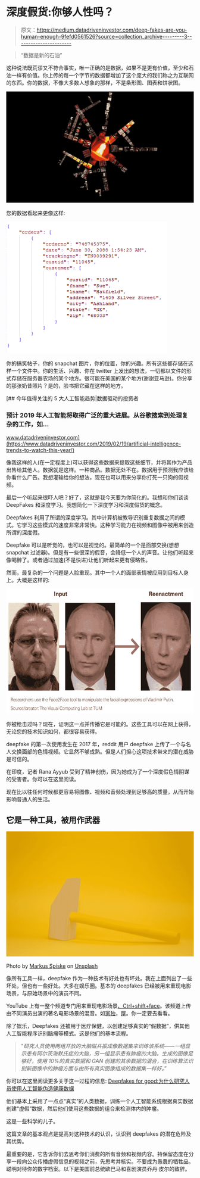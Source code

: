 # 深度假货:你够人性吗？

> 原文：<https://medium.datadriveninvestor.com/deep-fakes-are-you-human-enough-9fefd0561526?source=collection_archive---------3----------------------->

> “数据是新的石油”

这种说法既荒谬又不符合事实，唯一正确的是数据，如果不是更有价值，至少和石油一样有价值。你上传的每一个字节的数据都增加了这个庞大的我们称之为互联网的东西。你的数据，不像大多数人想象的那样，不是条形图、图表和饼状图。

![](img/be463049fc939db81a695e3875f5bd29.png)

您的数据看起来更像这样:

![](img/9d5adbc4a8372d5d2797f36e75bb645c.png)

你的搞笑帖子，你的 snapchat 图片，你的位置，你的兴趣。所有这些都存储在这样一个文件中。你的生活、兴趣、你在 twitter 上发出的想法，一切都以文件的形式存储在服务器农场的某个地方。很可能在美国的某个地方(谢谢亚马逊)。你分享的那张奶昔照片？是的，脸书把它藏在这样的地方。

[](https://www.datadriveninvestor.com/2019/02/19/artificial-intelligence-trends-to-watch-this-year/) [## 今年值得关注的 5 大人工智能趋势|数据驱动的投资者

### 预计 2019 年人工智能将取得广泛的重大进展。从谷歌搜索到处理复杂的工作，如…

www.datadriveninvestor.com](https://www.datadriveninvestor.com/2019/02/19/artificial-intelligence-trends-to-watch-this-year/) 

像我这样的人(在一定程度上)可以获得这些数据来提取这些细节，并将其作为产品出售给其他人。数据就是这样。一种商品。数据无处不在。数据用于预测我应该给你看什么广告。我想灌输给你的想法，现在也可以用来分享你打死一只狗的假视频。

最后一个听起来很吓人吧？好了，这就是我今天要为你简化的。我想和你们谈谈 DeepFakes 和深度学习。我想简化一下深度学习和深度假货的概念。

Deepfakes 利用了所谓的深度学习。其中计算机被教导识别重复数据之间的模式。它学习这些模式的速度非常非常快。这种学习能力在视频和图像中被用来创造所谓的深度假。

Deepfake 可以是听觉的，也可以是视觉的。最简单的一个是面部交换(想想 snapchat 过滤器)。但是有一些很深的假音，会降低一个人的声音。让他们听起来像喝醉了。或者通过加速(不是快进)让他们听起来更有侵略性。

然而，最复杂的一个问题是人脸重现。其中一个人的面部表情被应用到目标人身上。大概是这样的:

![](img/06e66bce0d0211d33cddf3333a8c3f1e.png)

你被枪击过吗？现在，证明这一点并传播它是可能的。这些工具可以在网上获得，无论您的技术知识如何，都很容易获得。

deepfake 的第一次使用发生在 2017 年，reddit 用户 deepfake 上传了一个与名人交换面部的色情视频。它显然不够成熟。但是人们担心这项技术带来的潜在威胁是可信的。

在印度，记者 Rana Ayyub 受到了精神创伤，因为她成为了一个深度假色情阴谋的受害者。你可以在这里阅读。

现在比以往任何时候都更容易将图像、视频和音频处理到足够高的质量，从而开始影响普通人的生活。

## 它是一种工具，被用作武器

![](img/4bf0d1c76d1e84cd21d8f0d9ca0e932d.png)

Photo by [Markus Spiske](https://unsplash.com/@markusspiske?utm_source=medium&utm_medium=referral) on [Unsplash](https://unsplash.com?utm_source=medium&utm_medium=referral)

像所有工具一样，deepfake 作为一种技术有好处也有坏处。我在上面列出了一些坏处，但也有一些好处。大多在娱乐圈。基本的 deepfakes 已经被用来重现电影场景，与原始场景中的演员不同。

YouTube 上有一整个频道专门用来重现电影场景[、Ctrl+shift+face](https://www.youtube.com/channel/UCKpH0CKltc73e4wh0_pgL3g/featured)。该频道上传由不同演员出演的著名电影场景的混音。如[家独](https://youtu.be/2svOtXaD3gg)，[屋](https://youtu.be/wWCHuj_dsvQ)。你一定要去看看。

除了娱乐，Deepfakes 还被用于医疗保健，以创建足够真实的“假数据”，供其他人工智能程序识别脑瘤等模式。这是他们的基本流程。

> "*研究人员使用两组开放的大脑磁共振成像数据集来训练该系统——一组显示患有阿尔茨海默氏症的大脑，另一组显示患有肿瘤的大脑。生成的图像足够好，使用 10%的真实数据和 GAN 创建的其余数据的混合，在训练算法识别新图像中的肿瘤方面与由所有真实图像组成的数据集一样好。*”

你可以在这里阅读更多关于这一过程的信息: [Deepfakes for good:为什么研究人员使用人工智能伪造健康数据](https://www.fastcompany.com/90240746/deepfakes-for-good-why-researchers-are-using-ai-for-synthetic-health-data)

他们基本上采用了一点点“真实”的人类数据，训练一个人工智能系统根据真实数据创建“虚假”数据，然后他们使用这些数据的组合来检测体内的肿瘤。

这是一些科学的儿子。

这篇文章的基本观点是提高对这种技术的认识，认识到 deepfakes 的潜在危险及其优势。

最重要的是，它告诉你们去思考你们消费的所有音频和视频内容。持保留态度在分享一段向公众传播虚假信息的视频之前，先思考并核实。不要成为愚蠢的牺牲品。聪明对待你的数字档案。以下是美国前总统欧巴马和喜剧演员乔丹·皮尔的致辞。